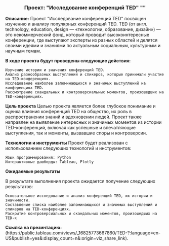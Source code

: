 <h3 align="center">Проект: "Исследование конференций TED" ""</h3>

**Описание:**
Проект "Исследование конференций TED" посвящен изучению и анализу популярных конференций TED. TED (от англ. technology, education, design — «технологии,            образование, дизайн») — это некоммерческий фонд, который проводит высокоинтересные конференции, где выступают эксперты из разных областей и делятся своими идеями      и знаниями по актуальным социальным, культурным и научным темам.

**В ходе проекта будут проведены следующие действия:**

    Изучение истории и значения конференций TED.
    Анализ разнообразных выступлений и спикеров, которые принимали участие на TED-конференциях.
    Исследование наиболее запоминающихся и значимых выступлений на конференциях TED.
    Рассмотрение скандальных и контроверсиальных моментов, произошедших на TED-конференциях.
**Цель проекта**
    Целью проекта является более глубокое понимание и оценка влияния конференций TED на общество, их роль в распространении знаний и вдохновении людей. Проект также направлен на выявление интересных и значимых моментов из истории TED-конференций, включая как успешные и впечатляющие выступления, так и моменты, вызвавшие споры и контроверсии.

**Технологии и инструменты**
Проект будет реализован с использованием следующих технологий и инструментов:

    Язык программирования: Python
    Интерактивные дашборды: Tableau, Plotly

**Ожидаемые результаты**

В результате выполнения проекта ожидается получение следующих результатов:

    Основательное исследование и анализ конференций TED, их истории и значимости.
    Составление списка наиболее запоминающихся и значимых выступлений и спикеров на TED-конференциях.
    Раскрытие контроверсиальных и скандальных моментов, произошедших на TED-к

<div class="alert alert-info">
<b>Ссылка на презинтацию:</b>
<br>  (https://public.tableau.com/views/_16825773667860/TED-?:language=en-US&publish=yes&:display_count=n&:origin=viz_share_link).
</div>
